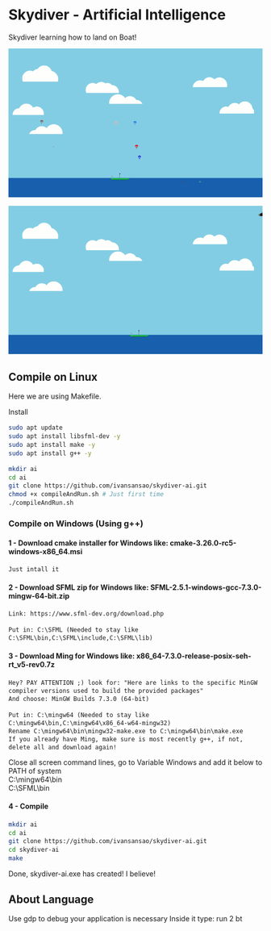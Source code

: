 # Skydiver - Artificial Intelligence

Skydiver learning how to land on Boat!

![Alt Text](src/asset/image/show1.gif)

![Alt Text](src/asset/image/show2.gif)

## Compile on Linux

Here we are using Makefile.

Install
~~~bash
sudo apt update
sudo apt install libsfml-dev -y
sudo apt install make -y
sudo apt install g++ -y
~~~

~~~bash
mkdir ai
cd ai
git clone https://github.com/ivansansao/skydiver-ai.git
chmod +x compileAndRun.sh # Just first time
./compileAndRun.sh
~~~

### Compile on Windows (Using g++)

#### 1 - Download cmake installer for Windows like: cmake-3.26.0-rc5-windows-x86_64.msi

	Just intall it

#### 2 - Download SFML zip for Windows like: SFML-2.5.1-windows-gcc-7.3.0-mingw-64-bit.zip

	Link: https://www.sfml-dev.org/download.php

	Put in: C:\SFML (Needed to stay like C:\SFML\bin,C:\SFML\include,C:\SFML\lib)

#### 3 - Download Ming for Windows like: x86_64-7.3.0-release-posix-seh-rt_v5-rev0.7z

	Hey? PAY ATTENTION ;) look for: "Here are links to the specific MinGW compiler versions used to build the provided packages"	
	And choose: MinGW Builds 7.3.0 (64-bit)

	Put in: C:\mingw64 (Needed to stay like C:\mingw64\bin,C:\mingw64\x86_64-w64-mingw32)
	Rename C:\mingw64\bin\mingw32-make.exe to C:\mingw64\bin\make.exe
	If you already have Ming, make sure is most recently g++, if not, delete all and download again!

Close all screen command lines, go to Variable Windows and add it below to PATH of system  
C:\mingw64\bin  
C:\SFML\bin  

#### 4 - Compile

~~~bash
mkdir ai
cd ai
git clone https://github.com/ivansansao/skydiver-ai.git
cd skydiver-ai  
make  
~~~

Done, skydiver-ai.exe has created! I believe!


## About Language

Use gdp to debug your application is necessary
Inside it type: 
run 2 
bt
